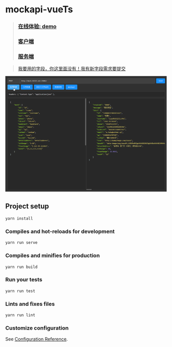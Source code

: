 # mockapi-vueTs 

> ### [在线体验: demo](http://mock.91525.net)
> ### [客户端](https://github.com/JimMyLibs/mockapi-vueTs)
> ### [服务端](https://github.com/JimMyLibs/mockApi)

> [我要用的字段，你这里面没有！我有新字段需求要提交](https://github.com/JimMyLibs/mockApi/issues/4)

![demo截图](https://raw.githubusercontent.com/JimMyLibs/mockapi-vueTs/master/src/resource/screenshot/mockapi-vueTs001.gif)

## Project setup
```
yarn install
```

### Compiles and hot-reloads for development
```
yarn run serve
```

### Compiles and minifies for production
```
yarn run build
```

### Run your tests
```
yarn run test
```

### Lints and fixes files
```
yarn run lint
```

### Customize configuration
See [Configuration Reference](https://cli.vuejs.org/config/).
